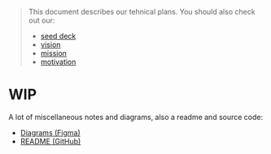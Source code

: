> This document describes our tehnical plans. You should also check out our:
>
> - [seed deck]("https://www.canva.com/design/DAGCbH7Q9nw/cWEMoBESe1JUii0SxWhIRA/view?utm_content=DAGCbH7Q9nw&utm_campaign=designshare&utm_medium=link&utm_source=editor")
> - [vision](./vision.md)
> - [mission](./mission.md)
> - [motivation](./motivation.md)

# WIP

A lot of miscellaneous notes and diagrams, also a readme and source code:

- [Diagrams (Figma)](https://www.figma.com/file/jYFPoCavF5E4FJOa5CYwjP/gadfly?type=whiteboard&node-id=421%3A11039&t=5gbISVRhbTpe0jLQ-1)
- [README (GitHub)](https://github.com/killthebuddh4/gadfly)